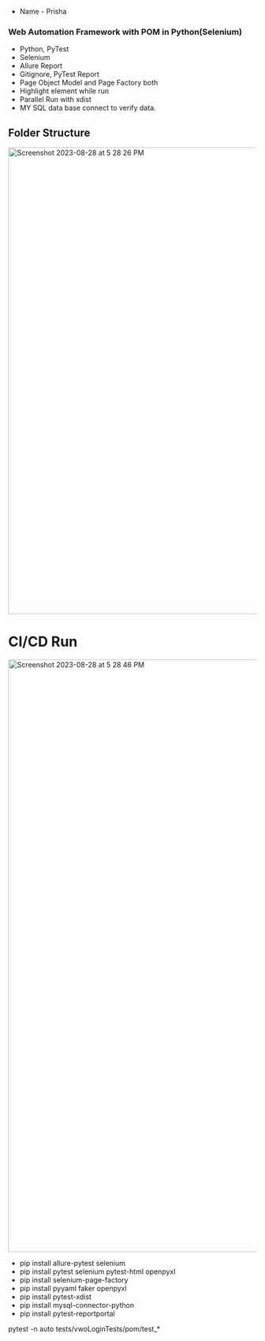 - Name - Prisha

### Web Automation Framework with POM in Python(Selenium)

- Python, PyTest
- Selenium
- Allure Report
- Gitignore, PyTest Report
- Page Object Model and Page Factory both
- Highlight element while run
- Parallel Run with xdist
- MY SQL data base connect to verify data.

## Folder Structure

<img width="944" alt="Screenshot 2023-08-28 at 5 28 26 PM" src="https://github.com/PramodDutta/PyWebAutomation0x/assets/1409610/629dd569-5a7f-4293-a821-7af6f97786cc">



# CI/CD Run


<img width="1199" alt="Screenshot 2023-08-28 at 5 28 46 PM" src="https://github.com/PramodDutta/PyWebAutomation0x/assets/1409610/b339baf7-ae46-4188-b285-bfb88862f752">



- pip install allure-pytest selenium
- pip install pytest selenium pytest-html openpyxl 
- pip install selenium-page-factory 
- pip install pyyaml faker openpyxl
- pip install pytest-xdist 
- pip install mysql-connector-python
- pip install pytest-reportportal

pytest -n auto tests/vwoLoginTests/pom/test_*
